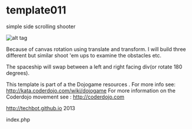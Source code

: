 template011
===========
simple side scrolling shooter

![alt tag](http://kata.coderdojo.com/images/e/ed/Shooter.png)

Because of canvas rotation using translate and transform. I will build three different but similar shoot 'em ups to examine the 
obstacles etc.

The spaceship will swap between a left and right facing div(or rotate 180 degrees).

 This template is part of a the Dojogame resources . 
 For more info see: http://kata.coderdojo.com/wiki/dojogame
 For more information on the Coderdojo movement see : http://coderdojo.com 

 http://techbot.github.io 2013


index.php
<html>
</html>
